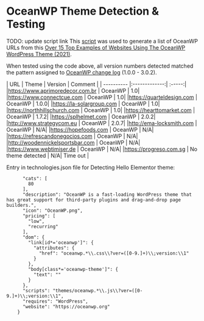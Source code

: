 # OceanWP Theme Detection & Testing

TODO: update script link
This [script](https://github.com/noodles/WappalyzerTesting/blob/main/astraScraper.js) was used to generate a list of OceanWP URLs from this [Over 15 Top Examples of Websites Using The OceanWP WordPress Theme (2021)](https://wpdonuts.com/examples-of-websites-using-oceanwp/).

When tested using the code above, all version numbers detected matched the pattern assigned to [OceanWP change log](https://docs.oceanwp.org/article/653-oceanwp-theme-changelog) (1.0.0 - 3.0.2).

      

| URL | Theme | Version | Comment |
| ---------- |:-------------:| :-----:|
|https://www.aprimoredecor.com.br | OceanWP | 1.0|
|https://www.connectcue.com | OceanWP | 1.0|
|https://quarteldesign.com | OceanWP | 1.0.0|
|https://la-solargroup.com | OceanWP | 1.0|
|https://northhillschurch.com | OceanWP | 1.0|
|https://hearttomarket.com | OceanWP | 1.7.2|
|https://splhelmet.com | OceanWP | 2.0.2|
|http://www.strategycom.eu | OceanWP | 2.0.7|
|http://ema-locksmith.com | OceanWP | N/A|
|https://hopefoods.com | OceanWP | N/A|
|https://refrescandonegocios.com | OceanWP | N/A|
|http://woodennickelsportsbar.com | OceanWP | N/A|
|https://www.webtimiser.de | OceanWP | N/A| 
|https://progreso.com.sg | No theme detected | N/A| Time out |


Entry in technologies.json file for Detecting Hello Elementor theme:

```    "OceanWP": {
      "cats": [
        80
      ],
      "description": "OceanWP is a fast-loading WordPress theme that has great support for third-party plugins and drag-and-drop page builders.",
      "icon": "OceanWP.png",
      "pricing": [
        "low",
        "recurring"
      ],
      "dom": {
        "link[id*='oceanwp']": {
          "attributes": { 
            "href": "oceanwp.*\\.css\\?ver=([0-9.]+)\\;version:\\1"
          }
        },
        "body[class*='oceanwp-theme']": {
          "text": ""
        }
      },
      "scripts": "themes/oceanwp.*\\.js\\?ver=([0-9.]+)\\;version:\\1",
      "requires": "WordPress",
      "website": "https://oceanwp.org"
    }
```
